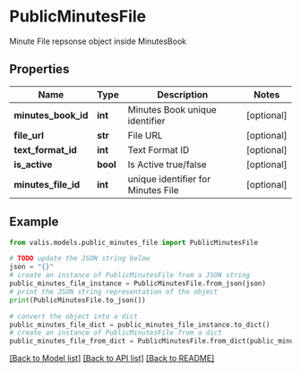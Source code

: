 # PublicMinutesFile

Minute File repsonse object inside MinutesBook

## Properties

Name | Type | Description | Notes
------------ | ------------- | ------------- | -------------
**minutes_book_id** | **int** | Minutes Book unique identifier | [optional] 
**file_url** | **str** | File URL | [optional] 
**text_format_id** | **int** | Text Format ID | [optional] 
**is_active** | **bool** | Is Active true/false | [optional] 
**minutes_file_id** | **int** | unique identifier for Minutes File | [optional] 

## Example

```python
from valis.models.public_minutes_file import PublicMinutesFile

# TODO update the JSON string below
json = "{}"
# create an instance of PublicMinutesFile from a JSON string
public_minutes_file_instance = PublicMinutesFile.from_json(json)
# print the JSON string representation of the object
print(PublicMinutesFile.to_json())

# convert the object into a dict
public_minutes_file_dict = public_minutes_file_instance.to_dict()
# create an instance of PublicMinutesFile from a dict
public_minutes_file_from_dict = PublicMinutesFile.from_dict(public_minutes_file_dict)
```
[[Back to Model list]](../README.md#documentation-for-models) [[Back to API list]](../README.md#documentation-for-api-endpoints) [[Back to README]](../README.md)


